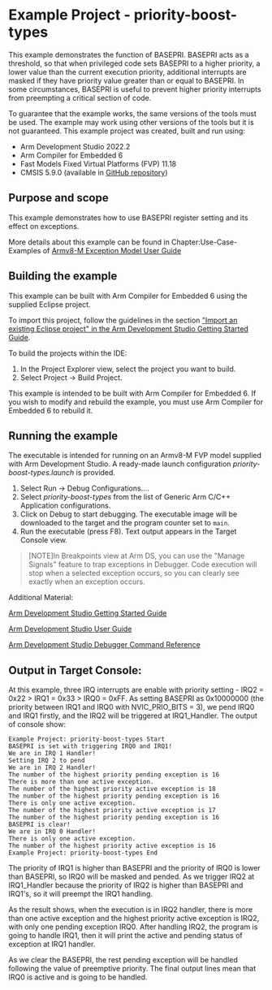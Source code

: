 # Example Project - priority-boost-types

This example demonstrates the function of BASEPRI. BASEPRI acts as a threshold, so that when privileged code sets BASEPRI to a higher priority, a lower value than the current execution priority, additional interrupts are masked if they have priority value greater than or equal to BASEPRI. In some circumstances, BASEPRI is useful to prevent higher priority interrupts from preempting a critical section of code.

To guarantee that the example works, the same versions of the tools must be used. The example may work using other versions of the tools but it is not guaranteed. This example project was created, built and run using:

- Arm Development Studio 2022.2
- Arm Compiler for Embedded 6
- Fast Models Fixed Virtual Platforms (FVP) 11.18
- CMSIS 5.9.0 (available in [GitHub repository](https://github.com/ARM-software/CMSIS_5))

## Purpose and scope

This example demonstrates how to use BASEPRI register setting and its effect on exceptions.


More details about this example can be found in Chapter:Use-Case-Examples of [Armv8-M Exception Model User Guide](https://developer.arm.com/documentation/107706/latest/)

## Building the example

This example can be built with Arm Compiler for Embedded 6 using the supplied Eclipse project.

To import this project, follow the guidelines in the section ["Import an existing Eclipse project" in the Arm Development Studio Getting Started Guide](https://developer.arm.com/documentation/101469/2022-1/Projects-and-examples-in-Arm-Development-Studio/Importing-and-exporting-projects/Import-an-existing-Eclipse-project?lang=en). 

To build the projects within the IDE:

1. In the Project Explorer view, select the project you want to build.
2. Select Project → Build Project.

This example is intended to be built with Arm Compiler for Embedded 6. If you wish to modify and rebuild the example, you must use Arm Compiler for Embedded 6 to rebuild it.


## Running the example

The executable is intended for running on an Armv8-M FVP model supplied with Arm Development Studio. A ready-made launch configuration *priority-boost-types.launch* is provided.

1. Select Run → Debug Configurations....
2. Select *priority-boost-types* from the list of Generic Arm C/C++ Application configurations.
3. Click on Debug to start debugging. The executable image will be downloaded to the target and the program counter set to `main`.
4. Run the executable (press F8). Text output appears in the Target Console view.

> [NOTE]In Breakpoints view at Arm DS, you can use the "Manage Signals" feature to trap exceptions in Debugger. Code execution will stop when a selected exception occurs, so you can clearly see exactly when an exception occurs. 

Additional Material:

[Arm Development Studio Getting Started Guide](https://developer.arm.com/documentation/101469)

[Arm Development Studio User Guide](https://developer.arm.com/documentation/101470)

[Arm Development Studio Debugger Command Reference](https://developer.arm.com/documentation/101471)

## Output in Target Console:

At this example, three IRQ interrupts are enable with priority setting - IRQ2 = 0x22 > IRQ1 = 0x33 > IRQ0 = 0xFF. As setting BASEPRI as 0x10000000 (the priority between IRQ1 and IRQ0 with NVIC_PRIO_BITS = 3), we pend IRQ0 and IRQ1 firstly, and the IRQ2 will be triggered at IRQ1_Handler. The output of console show:


```
Example Project: priority-boost-types Start 
BASEPRI is set with triggering IRQ0 and IRQ1! 
We are in IRQ 1 Handler!
Setting IRQ 2 to pend 
We are in IRQ 2 Handler!
The number of the highest priority pending exception is 16 
There is more than one active exception. 
The number of the highest priority active exception is 18 
The number of the highest priority pending exception is 16 
There is only one active exception. 
The number of the highest priority active exception is 17 
The number of the highest priority pending exception is 16 
BASEPRI is clear! 
We are in IRQ 0 Handler!
There is only one active exception. 
The number of the highest priority active exception is 16 
Example Project: priority-boost-types End 
```

The priority of IRQ1 is higher than BASEPRI and the priority of IRQ0 is lower than BASEPRI, so IRQ0 will be masked and pended. As we trigger IRQ2 at IRQ1_Handler because the priority of IRQ2 is higher than BASEPRI and IRQ1's, so it will preempt the IRQ1 handling.

As the result shows, when the execution is in IRQ2 handler, there is more than one active exception and the highest priority active exception is IRQ2, with only one pending exception IRQ0. After handling IRQ2, the program is going to handle IRQ1, then it will print the active and pending status of exception at IRQ1 handler.

As we clear the BASEPRI, the rest pending exception will be handled following the value of preemptive priority. The final output lines mean that IRQ0 is active and is going to be handled.

